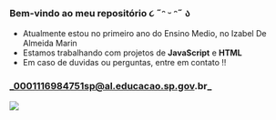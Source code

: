 ### Bem-vindo ao meu repositório ૮ ˶ᵔ ᵕ ᵔ˶ ა

- Atualmente estou no primeiro ano do Ensino Medio, no Izabel De Almeida Marin
- Estamos trabalhando com projetos de **JavaScript** e **HTML**
-   Em caso de duvidas ou perguntas, entre em contato !! 
    
###   _0001116984751sp@al.educacao.sp.gov.br_ 

![](https://media.tenor.com/4SDXT-azLxwAAAAj/rabbit-hare.gif)
